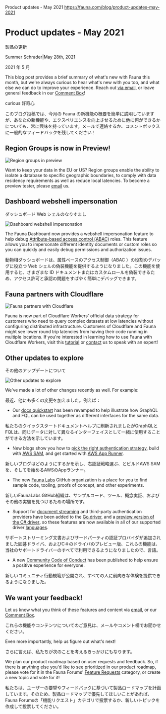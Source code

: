 Product updates - May 2021
https://fauna.com/blog/product-updates-may-2021

# Product updates - May 2021

製品の更新

Summer Schrader|May 28th, 2021

2021 年 5 月

This blog post provides a brief summary of what's new with Fauna this month, but we're always curious to hear what's new with you too, and what else we can do to improve your experience. Reach out [via email](mailto:product@fauna.com), or leave general feedback in our [Comment Box](https://docs.google.com/forms/d/1K4AK0okXPN_Qh6fcw8iJfdQaWs0yv8Nv_u6pQkposfg/edit#responses)!

curious
好奇心

このブログ投稿では、今月の Fauna の新機能の概要を簡単に説明していますが、あなたの新機能や、エクスペリエンスを向上させるために他に何ができるかについても、常に興味を持っています。メールで連絡するか、コメントボックスに一般的なフィードバックを残してください！

## Region Groups is now in Preview!

![Region groups in preview](https://fauna.com//images.ctfassets.net/po4qc9xpmpuh/4uMdJKlD4uTRyd1xitOgvf/3f64e15b6187bdadb617a882c9ea0d87/region-groups-in-preview.png)

Want to keep your data in the EU or US? Region groups enable the ability to isolate a database to specific geographic boundaries, to comply with data residency requirements as well as reduce local latencies. To become a preview tester, please [email](mailto:product@fauna.com) us.

## Dashboard webshell impersonation

ダッシュボード Web シェルのなりすまし

![Dashboard webshell impersonation](https://fauna.com//images.ctfassets.net/po4qc9xpmpuh/Jao9kCvpWF9AWcd9hlX6N/c2377fca7081aea4851aeed242d50be2/dashboard-webshell-impersonation.png)

The Fauna Dashboard now provides a webshell impersonation feature to help debug [Attribute-based access control (](https://docs.fauna.com/fauna/current/security/abac.html)[ABAC](https://docs.fauna.com/fauna/current/security/abac.html)[)](https://docs.fauna.com/fauna/current/security/abac.html) roles. This feature allows you to impersonate different identity documents or custom roles so you can quickly and easily debug permissions and authorization issues.

動物相ダッシュボードは、属性ベースのアクセス制御（ABAC ）の役割のデバッグに役立つ Web シェルの偽装機能を提供するようになりました。この機能を使用すると、さまざまな ID ドキュメントまたはカスタムロールを偽装できるため、アクセス許可と承認の問題をすばやく簡単にデバッグできます。

## Fauna partners with Cloudflare

![Fauna partners with Cloudflare](https://fauna.com//images.ctfassets.net/po4qc9xpmpuh/1tAvaOZyMkaSgwMiwIANOH/07fd5d80d92b1bb7b849ec1feaa10a65/fauna-partners-with-cloudflare.png)

Fauna is now part of Cloudflare Workers' official data strategy for customers who need to query complex datasets at low latencies without configuring distributed infrastructure. Customers of Cloudflare and Fauna might see lower round trip latencies from having their code running in multiple locations. If you're interested in learning how to use Fauna with Cloudflare Workers, visit this [tutorial](https://fauna.com/blog/getting-started-with-fauna-and-cloudflare-workers) or [contact](https://www2.fauna.com/cloudflare-contact) us to speak with an expert!

## Other updates to explore

その他のアップデートについて

![Other updates to explore](https://fauna.com//images.ctfassets.net/po4qc9xpmpuh/47yUHBp9qFs49l6qB89hdv/ab62c37ab73284190f064c25114cf5ae/other-updates-to-explore.png)

We've made a lot of other changes recently as well. For example:

最近、他にも多くの変更を加えました。例えば：

- Our [docs quickstart](https://www2.fauna.com/e/517431/fauna-current-start-index-html/77xm74/1015284883?h=1N4LvB7kSdQijWdMpenH5V7jSsdEFRMMRbR29TSRxTs) has been revamped to help illustrate how GraphQL and FQL can be used together as different interfaces for the same data.

私たちのクイックスタートドキュメントヘルプに刷新されましたがGraphQLとFQLは、同じデータに対して異なるインターフェイスとして一緒に使用することができる方法を示しています。

- New blogs show you how to [pick the right authentication strategy](https://www2.fauna.com/e/517431/entication-strategy-with-fauna/77xm5z/1015284883?h=1N4LvB7kSdQijWdMpenH5V7jSsdEFRMMRbR29TSRxTs), build with [AWS SAM](https://www2.fauna.com/e/517431/est-api-with-aws-sam-and-fauna/77xm62/1015284883?h=1N4LvB7kSdQijWdMpenH5V7jSsdEFRMMRbR29TSRxTs), and get started with [AWS App Runner](https://www2.fauna.com/e/517431/-with-aws-app-runner-and-fauna/77xm64/1015284883?h=1N4LvB7kSdQijWdMpenH5V7jSsdEFRMMRbR29TSRxTs).

新しいブログはどのようにするかを示し、右認証戦略選ぶ、とビルドAWS SAMを、そしてを始めるAWSのAppランナー。

- The new [Fauna Labs](https://www2.fauna.com/e/517431/fauna-labs/77xm66/1015284883?h=1N4LvB7kSdQijWdMpenH5V7jSsdEFRMMRbR29TSRxTs) GitHub organization is a place for you to find sample code, tooling, proofs of concept, and other experiments.

新しいFaunaLabs GitHub組織は、サンプルコード、ツール、概念実証、およびその他の実験を見つけるための場所です。

- Support for [document streaming](https://www2.fauna.com/e/517431/current-drivers-streaming-html/77xm68/1015284883?h=1N4LvB7kSdQijWdMpenH5V7jSsdEFRMMRbR29TSRxTs) and third-party authentication providers have been added to the [Go driver](https://www2.fauna.com/e/517431/fauna-faunadb-go/77xm6b/1015284883?h=1N4LvB7kSdQijWdMpenH5V7jSsdEFRMMRbR29TSRxTs), and a [preview version of the C# driver](https://www2.fauna.com/e/517431/faunadb-csharp-discussions-146/77xm6d/1015284883?h=1N4LvB7kSdQijWdMpenH5V7jSsdEFRMMRbR29TSRxTs)**,** so these features are now available in all of our supported driver [languages](https://www2.fauna.com/e/517431/fauna-current-drivers-/77xm6g/1015284883?h=1N4LvB7kSdQijWdMpenH5V7jSsdEFRMMRbR29TSRxTs).

サポートストリーミング文書およびサードパーティの認証プロバイダが追加されました囲碁ドライバ、およびC＃のドライバのプレビュー版、これらの機能は、当社のサポートドライバーのすべてで利用できるようになりましたので、言語。

- A new [Community Code of Conduct](https://www2.fauna.com/e/517431/guidelines/77xm6j/1015284883?h=1N4LvB7kSdQijWdMpenH5V7jSsdEFRMMRbR29TSRxTs) has been published to help ensure a positive experience for everyone.

新しいコミュニティ行動規範が公開され、すべての人に前向きな体験を提供できるようになりました。

## We want your feedback!

Let us know what you think of these features and content via [email](mailto:product@fauna.com), or our [Comment Box](https://forms.gle/wpzYQtZhAcse7Rp56).

これらの機能やコンテンツについてのご意見は、メールやコメント欄でお聞かせください。

Even more importantly, help us figure out what's next!

さらに言えば、私たちが次のことを考えるきっかけにもなります。

We plan our product roadmap based on user requests and feedback. So, if there is anything else you'd like to see prioritized in our product roadmap, please vote for it in the Fauna Forums' [Feature Requests](https://forums.fauna.com/c/feature-requests/2) category, or create a new topic and vote for it!

私たちは、ユーザーの要望やフィードバックに基づいて製品ロードマップを計画しています。そのため、製品ロードマップで優先してほしいことがあれば、Fauna Forumsの「機能リクエスト」カテゴリで投票するか、新しいトピックを作成して投票してください。
